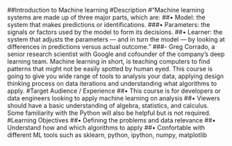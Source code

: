 ##Introduction to Machine learning
#Description
#“Machine learning systems are made up of three major parts, which are:
##•	Model: the system that makes predictions or identifications.
###•	Parameters: the signals or factors used by the model to form its decisions.
##•	Learner: the system that adjusts the parameters — and in turn the model — by looking at differences in predictions versus actual outcome.”
###- Greg Corrado, a senior research scientist with Google and cofounder of the company’s deep learning team.
Machine learning in short, is teaching computers to find patterns that might not be easily spotted by human eyed. This course is going to give you wide range of tools to analysis your data, applying design thinking process on data iterations and understanding what algorithms to apply. 
#Target Audience / Experience
##•	This course is for developers or data engineers looking to apply machine learning on analysis
##•	Viewers should have a basic understanding of algebra, statistics, and calculus. Some familiarity with the Python will also be helpful but is not required.
#Learning Objectives
##•	Defining the problems and data relevance 
##•	Understand how and which algorithms to apply 
##•	Confortable with different ML tools such as sklearn, python, ipython, numpy, matplotlib
